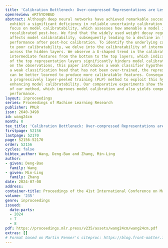 ```yaml
---
title: 'Calibration Bottleneck: Over-compressed Representations are Less Calibratable'
openreview: eRThYD9BGD
abstract: Although deep neural networks have achieved remarkable success, they often
  exhibit a significant deficiency in reliable uncertainty calibration. This paper
  focus on model calibratability, which assesses how amenable a model is to be well
  recalibrated post-hoc. We find that the widely used weight decay regularizer detrimentally
  affects model calibratability, subsequently leading to a decline in final calibration
  performance after post-hoc calibration. To identify the underlying causes leading
  to poor calibratability, we delve into the calibratability of intermediate features
  across the hidden layers. We observe a U-shaped trend in the calibratability of
  intermediate features from the bottom to the top layers, which indicates that over-compression
  of the top representation layers significantly hinders model calibratability. Based
  on the observations, this paper introduces a weak classifier hypothesis, i.e., given
  a weak classification head that has not been over-trained, the representation module
  can be better learned to produce more calibratable features. Consequently, we propose
  a progressively layer-peeled training (PLP) method to exploit this hypothesis, thereby
  enhancing model calibratability. Our comparative experiments show the effectiveness
  of our method, which improves model calibration and also yields competitive predictive
  performance.
layout: inproceedings
series: Proceedings of Machine Learning Research
publisher: PMLR
issn: 2640-3498
id: wang24cm
month: 0
tex_title: 'Calibration Bottleneck: Over-compressed Representations are Less Calibratable'
firstpage: 52156
lastpage: 52170
page: 52156-52170
order: 52156
cycles: false
bibtex_author: Wang, Deng-Bao and Zhang, Min-Ling
author:
- given: Deng-Bao
  family: Wang
- given: Min-Ling
  family: Zhang
date: 2024-07-08
address:
container-title: Proceedings of the 41st International Conference on Machine Learning
volume: '235'
genre: inproceedings
issued:
  date-parts:
  - 2024
  - 7
  - 8
pdf: https://proceedings.mlr.press/v235/assets/wang24cm/wang24cm.pdf
extras: []
# Format based on Martin Fenner's citeproc: https://blog.front-matter.io/posts/citeproc-yaml-for-bibliographies/
---
```

